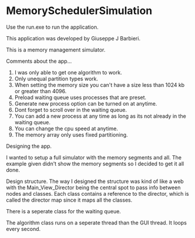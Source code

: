 # MemorySchedulerSimulation


Use the run.exe to run the application.

This application was developed by Giuseppe J Barbieri.

This is a memory management simulator.

Comments about the app...

1. I was only able to get one algorithm to work.
2. Only unequal partition types work.
3. When setting the memory size you can't have a size less than 1024 kb or greater than 4096.
4. Preload waiting queue uses processes that are preset.
5. Generate new process option can be turned on at anytime.
6. Dont forget to scroll over in the waiting queue.
7. You can add a new process at any time as long as its not already in the waiting queue.
8. You can change the cpu speed at anytime.
9. The memory array only uses fixed partitioning.

Designing the app.

I wanted to setup a full simulator with the memory segments and all. The example given didn't show the memory segments so I decided to get it all done.

Design structure.
The way I designed the structure was kind of like a web with the Main_View_Director being the central spot to pass info between nodes and classes. Each class contains a reference to the director, which is called the director map since it maps all the classes.

There is a seperate class for the waiting queue.

The algorithm class runs on a seperate thread than the GUI thread. It loops every second.